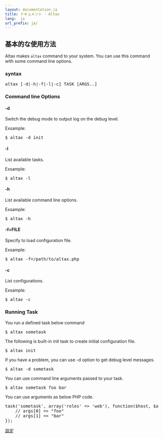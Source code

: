```yaml
---
layout: documentation.ja
title: ドキュメント - Altax
lang:  ja
url_prefix: ja/
---
```

## 基本的な使用方法

Altax makes `altax` command to your system.
You can use this command with some command line options.

### syntax

<pre class="sh-nonumber">
altax [-d|-h|-f|-l|-c] TASK [ARGS..]
</pre>


### Command line Options

#### -d

Switch the debug mode to output log on the debug level.

Exsample:

<pre class="sh-nonumber">
$ altax -d init
</pre>

#### -l

List available tasks.

Exsample:

<pre class="sh-nonumber">
$ altax -l
</pre>

#### -h

List available command line options.

Exsample:

<pre class="sh-nonumber">
$ altax -h
</pre>


#### -f=FILE

Specify to load configuration file.

Exsample:

<pre class="sh-nonumber">
$ altax -f=/path/to/altax.php
</pre>


#### -c

List configurations.

Exsample:

<pre class="sh-nonumber">
$ altax -c
</pre>

### Running Task

You run a defined task below command

<pre class="sh-nonumber">
$ altax sometask
</pre>

The following is built-in init task to create initial configuration file.

<pre class="sh-nonumber">
$ altax init
</pre>

If you have a problem, you can use -d option to get debug level messages.

<pre class="sh-nonumber">
$ altax -d sometask
</pre>

You can use command line arguments passed to your task.

<pre class="sh-nonumber">
$ altax sometask foo bar
</pre>

You can use arguments as below PHP code.
<pre class="php">
task('sometask', array('roles' => 'web'), function($host, $args){
    // args[0] => "foo"
    // args[1] => "bar"
});
</pre>



<div class="row">
  <div class="span4">
    <a class="prev" href="/altax/ja/documentation/configuration.html">設定</a>
  </div>
</div>
